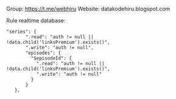 Group: https://t.me/webhiru
Website: datakodehiru.blogspot.com


Rule realtime database: 

 ```
"series": {
        ".read": "auth != null || !data.child('linksPremium').exists()",
        ".write": "auth != null",
        "episodes": {
          "$episodeId": {
            ".read": "auth != null || !data.child('linksPremium').exists()",
            ".write": "auth != null"
          }
        }
    },
  ```    
